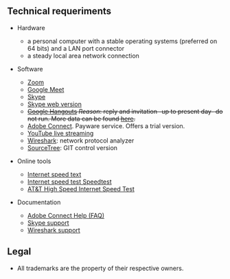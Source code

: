 ## Technical requeriments ##

* Hardware
     - a personal computer with a stable operating systems (preferred on 64 bits) and a LAN port connector
     - a steady local area network connection

* Software
     - [Zoom](https://www.zoom.us)
     - [Google Meet](https://meet.google.com)
     - [Skype](http://go.skype.com/windows.desktop.download)
     - [Skype web version](https://web.skype.com/)
     - ~~[Google Hangouts](https://hangouts.google.com/) _Reason_: reply and invitation -up to present day- do not run. More data can be found [here](https://www.theverge.com/2018/11/30/18120199/google-hangouts-consumers-2020-chat-app-shut-down).~~
     - [Adobe Connect](https://www.adobe.com/products/adobeconnect.html). Payware service. Offers a trial version.
     - [YouTube live streaming](https://support.google.com/youtube/answer/2474026?hl=en)
     - [Wireshark](https://www.wireshark.org/#download): network protocol analyzer
     - [SourceTree](https://www.sourcetreeapp.com/): GIT control version

* Online tools
     - [Internet speed text](https://fast.com/#)
     - [Internet speed test Speedtest](http://www.speedtest.net/)
     - [AT&T High Speed Internet Speed Test](http://speedtest.att.com/speedtest/)
     
* Documentation
     - [Adobe Connect Help (FAQ)](https://helpx.adobe.com/adobe-connect/adobe-connect-mobile-help.html)
     - [Skype support](https://support.skype.com/en/skype/all/)
     - [Wireshark support](https://www.wireshark.org/docs/wsug_html_chunked/)
     
## Legal ##

* All trademarks are the property of their respective owners.